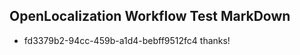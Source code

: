 ## OpenLocalization Workflow Test MarkDown
* fd3379b2-94cc-459b-a1d4-bebff9512fc4 thanks!

<!--HONumber=Aug16_HO1-->


